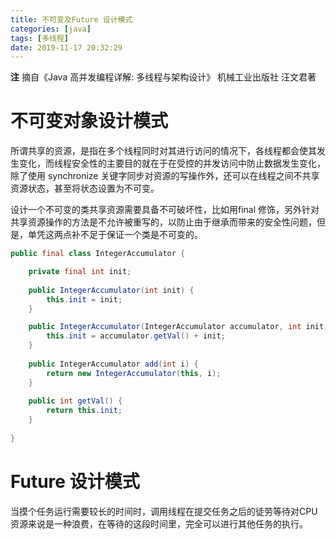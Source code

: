 ```yaml
---
title: 不可变及Future 设计模式
categories: [java]
tags: [多线程]
date: 2019-11-17 20:32:29
---
```

**注** 摘自《Java 高并发编程详解: 多线程与架构设计》 机械工业出版社 汪文君著
# 不可变对象设计模式
所谓共享的资源，是指在多个线程同时对其进行访问的情况下，各线程都会使其发生变化，而线程安全性的主要目的就在于在受控的并发访问中防止数据发生变化，除了使用 synchronize 关键字同步对资源的写操作外，还可以在线程之间不共享资源状态，甚至将状态设置为不可变。

设计一个不可变的类共享资源需要具备不可破坏性，比如用final 修饰，另外针对共享资源操作的方法是不允许被重写的，以防止由于继承而带来的安全性问题，但是，单凭这两点补不足于保证一个类是不可变的。

```java
public final class IntegerAccumulator {

	private final int init;
	
	public IntegerAccumulator(int init) {
		this.init = init;
	}

	public IntegerAccumulator(IntegerAccumulator accumulator, int init) {
		this.init = accumulator.getVal() + init;
	}
	
	public IntegerAccumulator add(int i) {
		return new IntegerAccumulator(this, i);
	}
	
	public int getVal() {
		return this.init;
	}
	
}
```
# Future 设计模式
当摸个任务运行需要较长的时间时，调用线程在提交任务之后的徒劳等待对CPU资源来说是一种浪费，在等待的这段时间里，完全可以进行其他任务的执行。
